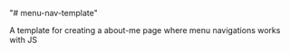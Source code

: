 "# menu-nav-template"

A template for creating a about-me page where menu navigations works with JS
